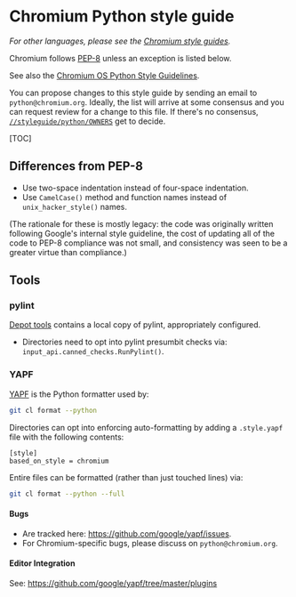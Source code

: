 # Chromium Python style guide

_For other languages, please see the [Chromium style
guides](https://chromium.googlesource.com/chromium/src/+/master/styleguide/styleguide.md)._

Chromium follows [PEP-8](https://www.python.org/dev/peps/pep-0008/) unless an
exception is listed below.

See also the [Chromium OS Python Style
Guidelines](https://sites.google.com/a/chromium.org/dev/chromium-os/python-style-guidelines).

You can propose changes to this style guide by sending an email to
`python@chromium.org`. Ideally, the list will arrive at some consensus and you
can request review for a change to this file. If there's no consensus,
[`//styleguide/python/OWNERS`](https://chromium.googlesource.com/chromium/src/+/master/styleguide/python/OWNERS)
get to decide.

[TOC]

## Differences from PEP-8

* Use two-space indentation instead of four-space indentation.
* Use `CamelCase()` method and function names instead of `unix_hacker_style()`
  names.

(The rationale for these is mostly legacy: the code was originally written
following Google's internal style guideline, the cost of updating all of the
code to PEP-8 compliance was not small, and consistency was seen to be a
greater virtue than compliance.)

## Tools

### pylint
[Depot tools](http://commondatastorage.googleapis.com/chrome-infra-docs/flat/depot_tools/docs/html/depot_tools.html)
contains a local copy of pylint, appropriately configured.
* Directories need to opt into pylint presumbit checks via:
   `input_api.canned_checks.RunPylint()`.

### YAPF
[YAPF](https://github.com/google/yapf) is the Python formatter used by:

```sh
git cl format --python
```

Directories can opt into enforcing auto-formatting by adding a `.style.yapf`
file with the following contents:
```
[style]
based_on_style = chromium
```

Entire files can be formatted (rather than just touched lines) via:
```sh
git cl format --python --full
```

#### Bugs
* Are tracked here: https://github.com/google/yapf/issues.
* For Chromium-specific bugs, please discuss on `python@chromium.org`.

#### Editor Integration
See: https://github.com/google/yapf/tree/master/plugins